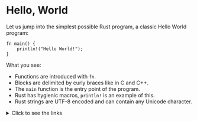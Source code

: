 
# Hello, World

Let us jump into the simplest possible Rust program, a classic Hello World
program:

```rust,editable
fn main() {
    println!("Hello World!");
}
```

What you see:

- Functions are introduced with `fn`.
- Blocks are delimited by curly braces like in C and C++.
- The `main` function is the entry point of the program.
- Rust has hygienic macros, `println!` is an example of this.
- Rust strings are UTF-8 encoded and can contain any Unicode character.

<details>
  <summary>Click to see the links</summary>

[RUST book](https://doc.rust-lang.org/book/ch01-02-hello-world.html)

</details>